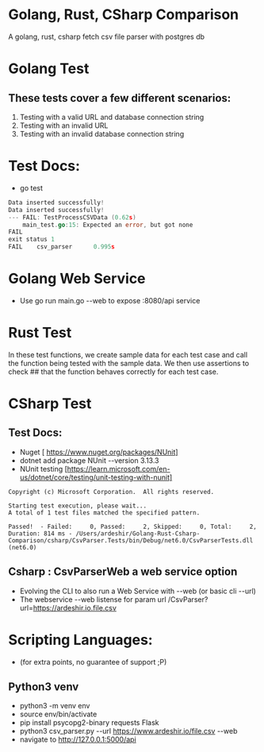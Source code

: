 # Golang, Rust, CSharp Comparison
 A golang, rust, csharp fetch csv file parser with postgres db

 # Golang Test
## These tests cover a few different scenarios: 
1. Testing with a valid URL and database connection string
2. Testing with an invalid URL
3. Testing with an invalid database connection string 
 # Test Docs:
 - go test 
```go test
Data inserted successfully!
Data inserted successfully!
--- FAIL: TestProcessCSVData (0.62s)
    main_test.go:15: Expected an error, but got none
FAIL
exit status 1
FAIL    csv_parser      0.995s 
```
# Golang Web Service
- Use go run main.go --web to expose :8080/api service 

# Rust Test
In these test functions, we create sample data for each test case and call the function being tested with the sample data. We then use assertions to check ## that the function behaves correctly for each test case. 

# CSharp  Test

## Test Docs: 
- Nuget [ https://www.nuget.org/packages/NUnit]
- dotnet add package NUnit --version 3.13.3
- NUnit testing [https://learn.microsoft.com/en-us/dotnet/core/testing/unit-testing-with-nunit]

```Microsoft (R) Test Execution Command Line Tool Version 17.3.1 (arm64)
Copyright (c) Microsoft Corporation.  All rights reserved.

Starting test execution, please wait...
A total of 1 test files matched the specified pattern.

Passed!  - Failed:     0, Passed:     2, Skipped:     0, Total:     2, Duration: 814 ms - /Users/ardeshir/Golang-Rust-Csharp-Comparison/csharp/CsvParser.Tests/bin/Debug/net6.0/CsvParserTests.dll (net6.0)
```

## Csharp : CsvParserWeb a web service option

- Evolving the CLI to also run a Web Service with --web (or basic cli --url)
- The webservice --web listense for param url /CsvParser?url=https://ardeshir.io.file.csv 


# Scripting Languages: 
- (for extra points, no guarantee of support ;P) 
## Python3 venv

- python3 -m venv env  
- source env/bin/activate 
- pip install psycopg2-binary requests Flask  
- python3 csv_parser.py --url https://www.ardeshir.io/file.csv --web  
- navigate to http://127.0.0.1:5000/api 



